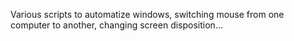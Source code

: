 Various scripts to automatize windows, switching mouse from one computer to another, changing screen disposition...
